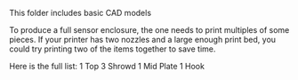 This folder includes basic CAD models

To produce a full sensor enclosure, the one needs to print multiples of some pieces. If your printer has two nozzles and a large enough print bed, you could try printing two of the items together to save time.

Here is the full list:
1 Top
3 Shrowd
1 Mid Plate
1 Hook
